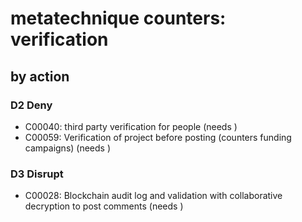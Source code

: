 # metatechnique counters: verification

## by action


### D2 Deny
* C00040: third party verification for people (needs )
* C00059: Verification of project before posting (counters funding campaigns) (needs )

### D3 Disrupt
* C00028: Blockchain audit log and validation with collaborative decryption to post comments (needs )
